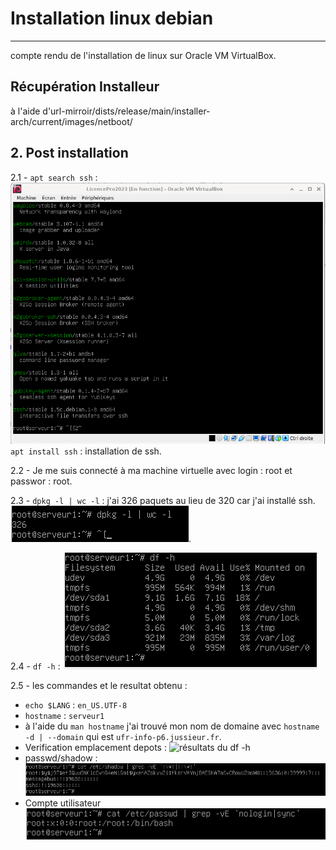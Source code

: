 # Installation linux debian
---
compte rendu de l'installation de linux sur Oracle VM VirtualBox.

## Récupération Installeur
à l'aide d'url-mirroir/dists/release/main/installer-arch/current/images/netboot/ 

## 2. Post installation
2.1 - `apt search ssh` : 
![résultats du `apt search ssh`](img/apt-search-ssh.png)
`apt install ssh` : installation de ssh.

2.2 - Je me suis connecté à ma machine virtuelle avec login : root et passwor : root.

2.3 - `dpkg -l | wc -l` : j'ai 326 paquets au lieu de 320 car j'ai installé ssh.
![résultats du `dpkg -l | wc -l`](img/nombre-paquets.png).

2.4 - `df -h` : 
![résultats du `df -h`](img/space-usage.png)

2.5 - les commandes et le resultat obtenu :

- `echo $LANG` : `en_US.UTF-8`
- `hostname` : `serveur1`
- à l'aide du `man hostname` j'ai trouvé mon nom de domaine avec `hostname -d | --domain` qui est `ufr-info-p6.jussieur.fr`.
- Verification emplacement depots :
![résultats du `df -h`](img/depot.png)
- passwd/shadow : 
![résultats du `df -h`](img/passwd-shadow.png)
- Compte utilisateur
![résultats du `df -h`](img/utilisateur.png)
